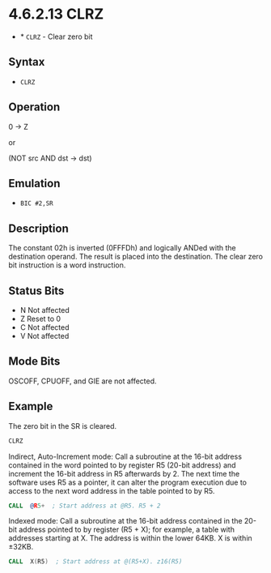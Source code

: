 # 4.6.2.13 CLRZ

- \* `CLRZ` - Clear zero bit

## Syntax

- `CLRZ`

## Operation

0 → Z

or

(NOT src AND dst → dst)

## Emulation

- `BIC #2,SR`

## Description

The constant 02h is inverted (0FFFDh) and logically ANDed with the destination
operand. The result is placed into the destination. The clear zero bit instruction is a word instruction.

## Status Bits

- N Not affected
- Z Reset to 0
- C Not affected
- V Not affected

## Mode Bits

OSCOFF, CPUOFF, and GIE are not affected.

## Example

The zero bit in the SR is cleared.

```asm
CLRZ
```

Indirect, Auto-Increment mode:
Call a subroutine at the 16-bit address contained in the word pointed to by register R5 (20-bit address) and
increment the 16-bit address in R5 afterwards by 2. The next time the software uses R5 as a pointer, it can alter
the program execution due to access to the next word address in the table pointed to by R5.

```asm
CALL  @R5+  ; Start address at @R5. R5 + 2
```

Indexed mode:
Call a subroutine at the 16-bit address contained in the 20-bit address pointed to by register (R5 + X); for
example, a table with addresses starting at X. The address is within the lower 64KB. X is within ±32KB.

```asm
CALL  X(R5)  ; Start address at @(R5+X). z16(R5)
```

